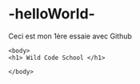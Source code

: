 # -helloWorld-
Ceci est mon 1ère essaie avec Github

<!DOCTYPE html>
<html>
    <head>
        <meta charset="utf-8" />
        <title>github</title>
    </head>
    
    <body>
    <h1> Wild Code School </h1>
        
    </body>
</html>

